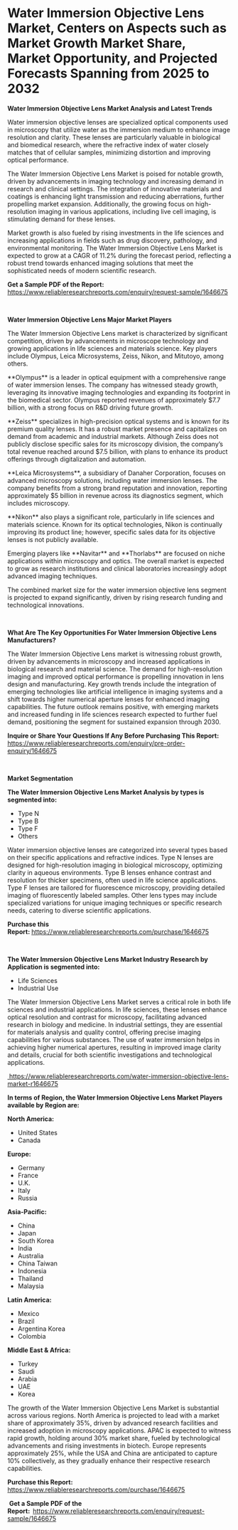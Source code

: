 <p><h1>Water Immersion Objective Lens Market, Centers on Aspects such as Market Growth Market Share, Market Opportunity, and Projected Forecasts Spanning from 2025 to 2032</h1></p><p><strong>Water Immersion Objective Lens Market Analysis and Latest Trends</strong></p>
<p><p>Water immersion objective lenses are specialized optical components used in microscopy that utilize water as the immersion medium to enhance image resolution and clarity. These lenses are particularly valuable in biological and biomedical research, where the refractive index of water closely matches that of cellular samples, minimizing distortion and improving optical performance.</p><p>The Water Immersion Objective Lens Market is poised for notable growth, driven by advancements in imaging technology and increasing demand in research and clinical settings. The integration of innovative materials and coatings is enhancing light transmission and reducing aberrations, further propelling market expansion. Additionally, the growing focus on high-resolution imaging in various applications, including live cell imaging, is stimulating demand for these lenses.</p><p>Market growth is also fueled by rising investments in the life sciences and increasing applications in fields such as drug discovery, pathology, and environmental monitoring. The Water Immersion Objective Lens Market is expected to grow at a CAGR of 11.2% during the forecast period, reflecting a robust trend towards enhanced imaging solutions that meet the sophisticated needs of modern scientific research.</p></p>
<p><strong>Get a Sample PDF of the Report:&nbsp;</strong> <a href="https://www.reliableresearchreports.com/enquiry/request-sample/1646675?utm_campaign=2781&utm_medium=2&utm_source=Github&utm_content=ia&utm_term=15042025&utm_id=water-immersion-objective-lens">https://www.reliableresearchreports.com/enquiry/request-sample/1646675</a></p>
<p>&nbsp;</p>
<p><strong>Water Immersion Objective Lens Major Market Players</strong></p>
<p><p>The Water Immersion Objective Lens market is characterized by significant competition, driven by advancements in microscope technology and growing applications in life sciences and materials science. Key players include Olympus, Leica Microsystems, Zeiss, Nikon, and Mitutoyo, among others.</p><p>**Olympus** is a leader in optical equipment with a comprehensive range of water immersion lenses. The company has witnessed steady growth, leveraging its innovative imaging technologies and expanding its footprint in the biomedical sector. Olympus reported revenues of approximately $7.7 billion, with a strong focus on R&D driving future growth.</p><p>**Zeiss** specializes in high-precision optical systems and is known for its premium quality lenses. It has a robust market presence and capitalizes on demand from academic and industrial markets. Although Zeiss does not publicly disclose specific sales for its microscopy division, the company’s total revenue reached around $7.5 billion, with plans to enhance its product offerings through digitalization and automation.</p><p>**Leica Microsystems**, a subsidiary of Danaher Corporation, focuses on advanced microscopy solutions, including water immersion lenses. The company benefits from a strong brand reputation and innovation, reporting approximately $5 billion in revenue across its diagnostics segment, which includes microscopy.</p><p>**Nikon** also plays a significant role, particularly in life sciences and materials science. Known for its optical technologies, Nikon is continually improving its product line; however, specific sales data for its objective lenses is not publicly available.</p><p>Emerging players like **Navitar** and **Thorlabs** are focused on niche applications within microscopy and optics. The overall market is expected to grow as research institutions and clinical laboratories increasingly adopt advanced imaging techniques.</p><p>The combined market size for the water immersion objective lens segment is projected to expand significantly, driven by rising research funding and technological innovations.</p></p>
<p>&nbsp;</p>
<p><strong>What Are The Key Opportunities For Water Immersion Objective Lens Manufacturers?</strong></p>
<p><p>The Water Immersion Objective Lens market is witnessing robust growth, driven by advancements in microscopy and increased applications in biological research and material science. The demand for high-resolution imaging and improved optical performance is propelling innovation in lens design and manufacturing. Key growth trends include the integration of emerging technologies like artificial intelligence in imaging systems and a shift towards higher numerical aperture lenses for enhanced imaging capabilities. The future outlook remains positive, with emerging markets and increased funding in life sciences research expected to further fuel demand, positioning the segment for sustained expansion through 2030.</p></p>
<p><strong>Inquire or Share Your Questions If Any Before Purchasing This Report:</strong> <a href="https://www.reliableresearchreports.com/enquiry/pre-order-enquiry/1646675?utm_campaign=2781&utm_medium=2&utm_source=Github&utm_content=ia&utm_term=15042025&utm_id=water-immersion-objective-lens">https://www.reliableresearchreports.com/enquiry/pre-order-enquiry/1646675</a></p>
<p>&nbsp;</p>
<p><strong>Market Segmentation</strong></p>
<p><strong>The Water Immersion Objective Lens Market Analysis by types is segmented into:</strong></p>
<p><ul><li>Type N</li><li>Type B</li><li>Type F</li><li>Others</li></ul></p>
<p><p>Water immersion objective lenses are categorized into several types based on their specific applications and refractive indices. Type N lenses are designed for high-resolution imaging in biological microscopy, optimizing clarity in aqueous environments. Type B lenses enhance contrast and resolution for thicker specimens, often used in life science applications. Type F lenses are tailored for fluorescence microscopy, providing detailed imaging of fluorescently labeled samples. Other lens types may include specialized variations for unique imaging techniques or specific research needs, catering to diverse scientific applications.</p></p>
<p><strong>Purchase this Report:&nbsp;</strong><a href="https://www.reliableresearchreports.com/purchase/1646675?utm_campaign=2781&utm_medium=2&utm_source=Github&utm_content=ia&utm_term=15042025&utm_id=water-immersion-objective-lens">https://www.reliableresearchreports.com/purchase/1646675</a></p>
<p>&nbsp;</p>
<p><strong>The Water Immersion Objective Lens Market Industry Research by Application is segmented into:</strong></p>
<p><ul><li>Life Sciences</li><li>Industrial Use</li></ul></p>
<p><p>The Water Immersion Objective Lens Market serves a critical role in both life sciences and industrial applications. In life sciences, these lenses enhance optical resolution and contrast for microscopy, facilitating advanced research in biology and medicine. In industrial settings, they are essential for materials analysis and quality control, offering precise imaging capabilities for various substances. The use of water immersion helps in achieving higher numerical apertures, resulting in improved image clarity and details, crucial for both scientific investigations and technological applications.</p></p>
<p><a href="https://www.reliableresearchreports.com/water-immersion-objective-lens-market-r1646675?utm_campaign=2781&utm_medium=2&utm_source=Github&utm_content=ia&utm_term=15042025&utm_id=water-immersion-objective-lens">&nbsp;https://www.reliableresearchreports.com/water-immersion-objective-lens-market-r1646675</a></p>
<p><strong>In terms of Region, the Water Immersion Objective Lens Market Players available by Region are:</strong></p>
<p>
    <p> <strong> North America: </strong>
        <ul>
            <li>United States</li>
            <li>Canada</li>
        </ul>
        </p> 
    <p> <strong> Europe: </strong>
        <ul>
            <li>Germany</li>
            <li>France</li>
            <li>U.K.</li>
            <li>Italy</li>
            <li>Russia</li>
        </ul>
        </p> 
    <p> <strong> Asia-Pacific: </strong>
        <ul>
            <li>China</li>
            <li>Japan</li>
            <li>South Korea</li>
            <li>India</li>
            <li>Australia</li>
            <li>China Taiwan</li>
            <li>Indonesia</li>
            <li>Thailand</li>
            <li>Malaysia</li>
        </ul>
        </p> 
    <p> <strong> Latin America: </strong>
        <ul>
            <li>Mexico</li>
            <li>Brazil</li>
            <li>Argentina Korea</li>
            <li>Colombia</li>
        </ul>
        </p> 
    <p> <strong> Middle East & Africa: </strong>
        <ul>
            <li>Turkey</li>
            <li>Saudi</li>
            <li>Arabia</li>
            <li>UAE</li>
            <li>Korea</li>
        </ul>
    </p>
    </p>
<p><p>The growth of the Water Immersion Objective Lens Market is substantial across various regions. North America is projected to lead with a market share of approximately 35%, driven by advanced research facilities and increased adoption in microscopy applications. APAC is expected to witness rapid growth, holding around 30% market share, fueled by technological advancements and rising investments in biotech. Europe represents approximately 25%, while the USA and China are anticipated to capture 10% collectively, as they gradually enhance their respective research capabilities.</p></p>
<p><strong>Purchase this Report: </strong><a href="https://www.reliableresearchreports.com/purchase/1646675?utm_campaign=2781&utm_medium=2&utm_source=Github&utm_content=ia&utm_term=15042025&utm_id=water-immersion-objective-lens">https://www.reliableresearchreports.com/purchase/1646675</a></p>
<p>&nbsp;<strong>Get a Sample PDF of the Report:&nbsp;&nbsp;</strong><a href="https://www.reliableresearchreports.com/enquiry/request-sample/1646675?utm_campaign=2781&utm_medium=2&utm_source=Github&utm_content=ia&utm_term=15042025&utm_id=water-immersion-objective-lens">https://www.reliableresearchreports.com/enquiry/request-sample/1646675</a></p>
<p><strong></strong></p>
<p><p></p><p></p><p></p></p>